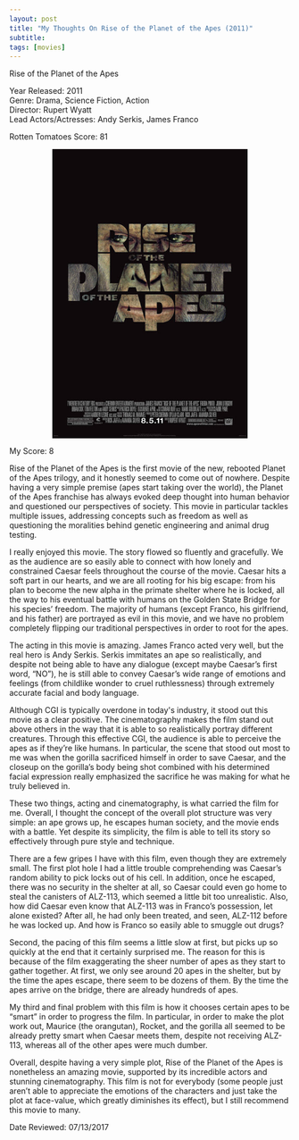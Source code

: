```yaml
---
layout: post
title: "My Thoughts On Rise of the Planet of the Apes (2011)"
subtitle: 
tags: [movies]
---
```


Rise of the Planet of the Apes

Year Released: 2011\
Genre: Drama, Science Fiction, Action\
Director: Rupert Wyatt\
Lead Actors/Actresses: Andy Serkis, James Franco

Rotten Tomatoes Score: 81

<img style="display: block; margin-left: auto; margin-right: auto; width: 350px;" src="../assets/rise_of_the_planet_of_the_apes.jpg">

My Score: 8

Rise of the Planet of the Apes is the first movie of the new, rebooted Planet of the Apes trilogy, and it honestly seemed to come out of nowhere. Despite having a very simple premise (apes start taking over the world), the Planet of the Apes franchise has always evoked deep thought into human behavior and questioned our perspectives of society. This movie in particular tackles multiple issues, addressing concepts such as freedom as well as questioning the moralities behind genetic engineering and animal drug testing.

I really enjoyed this movie. The story flowed so fluently and gracefully. We as the audience are so easily able to connect with how lonely and constrained Caesar feels throughout the course of the movie. Caesar hits a soft part in our hearts, and we are all rooting for his big escape: from his plan to become the new alpha in the primate shelter where he is locked, all the way to his eventual battle with humans on the Golden State Bridge for his species’ freedom. The majority of humans (except Franco, his girlfriend, and his father) are portrayed as evil in this movie, and we have no problem completely flipping our traditional perspectives in order to root for the apes.

The acting in this movie is amazing. James Franco acted very well, but the real hero is Andy Serkis. Serkis immitates an ape so realistically, and despite not being able to have any dialogue (except maybe Caesar’s first word, “NO”), he is still able to convey Caesar’s wide range of emotions and feelings (from childlike wonder to cruel ruthlessness) through extremely accurate facial and body language.

Although CGI is typically overdone in today's industry, it stood out this movie as a clear positive. The cinematography makes the film stand out above others in the way that it is able to so realistically portray different creatures. Through this effective CGI, the audience is able to perceive the apes as if they’re like humans. In particular, the scene that stood out most to me was when the gorilla sacrificed himself in order to save Caesar, and the closeup on the gorilla’s body being shot combined with his determined facial expression really emphasized the sacrifice he was making for what he truly believed in.

These two things, acting and cinematography, is what carried the film for me. Overall, I thought the concept of the overall plot structure was very simple: an ape grows up, he escapes human society, and the movie ends with a battle. Yet despite its simplicity, the film is able to tell its story so effectively through pure style and technique.

There are a few gripes I have with this film, even though they are extremely small. The first plot hole I had a little trouble comprehending was Caesar’s random ability to pick locks out of his cell. In addition, once he escaped, there was no security in the shelter at all, so Caesar could even go home to steal the canisters of ALZ-113, which seemed a little bit too unrealistic. Also, how did Caesar even know that ALZ-113 was in Franco’s possession, let alone existed? After all, he had only been treated, and seen, ALZ-112 before he was locked up. And how is Franco so easily able to smuggle out drugs?

Second, the pacing of this film seems a little slow at first, but picks up so quickly at the end that it certainly surprised me. The reason for this is because of the film exaggerating the sheer number of apes as they start to gather together. At first, we only see around 20 apes in the shelter, but by the time the apes escape, there seem to be dozens of them. By the time the apes arrive on the bridge, there are already hundreds of apes. 

My third and final problem with this film is how it chooses certain apes to be “smart” in order to progress the film. In particular, in order to make the plot work out, Maurice (the orangutan), Rocket, and the gorilla all seemed to be already pretty smart when Caesar meets them, despite not receiving ALZ-113, whereas all of the other apes were much dumber.

Overall, despite having a very simple plot, Rise of the Planet of the Apes is nonetheless an amazing movie, supported by its incredible actors and stunning cinematography. This film is not for everybody (some people just aren’t able to appreciate the emotions of the characters and just take the plot at face-value, which greatly diminishes its effect), but I still recommend this movie to many.

Date Reviewed: 07/13/2017